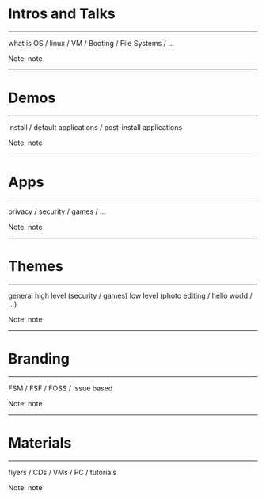 # Intros and Talks

<hr />

what is OS / linux / VM / Booting / File Systems / ...

Note:
note

---

# Demos

<hr />

install / default applications / post-install applications

Note:
note

---

# Apps

<hr />

privacy / security / games / ...

Note:
note

---

# Themes

<hr />

general
high level (security / games)
low level (photo editing / hello world / ...)

Note:
note

---

# Branding

<hr />

FSM / FSF / FOSS / Issue based

Note:
note

---

# Materials

<hr />

flyers / CDs / VMs / PC / tutorials

Note:
note
